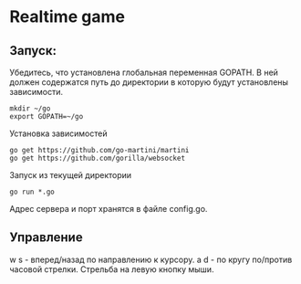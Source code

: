 # Realtime game
## Запуск:

Убедитесь, что установлена глобальная переменная GOPATH. В 
ней должен содержатся путь до директории в которую будут
установлены зависимости.

```
mkdir ~/go
export GOPATH=~/go
```

Установка зависимостей
```
go get https://github.com/go-martini/martini
go get https://github.com/gorilla/websocket
```
Запуск из текущей директории
```
go run *.go
```
Адрес сервера и порт хранятся в файле config.go.

## Управление
w s - вперед/назад по направлению к курсору.
a d - по кругу по/против часовой стрелки.
Cтрельба на левую кнопку мыши.
